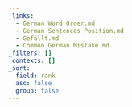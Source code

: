 ```yaml
---
_links:
  - German Word Order.md
  - German Sentences Position.md
  - Gefällt.md
  - Common German Mistake.md
_filters: []
_contexts: []
_sort:
  field: rank
  asc: false
  group: false
---
```

